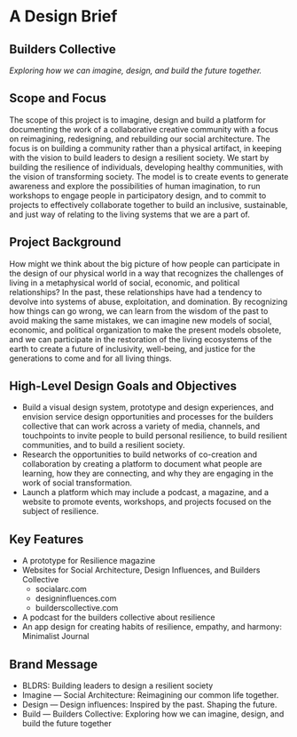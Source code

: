 # A Design Brief

## Builders Collective

*Exploring how we can imagine, design, and build the future together.*

## Scope and Focus

The scope of this project is to imagine, design and build a platform for documenting the work of a collaborative creative community with a focus on reimagining, redesigning, and rebuilding our social architecture. The focus is on building a community rather than a physical artifact, in keeping with the vision to build leaders to design a resilient society. We start by building the resilience of individuals, developing healthy communities, with the vision of transforming society. The model is to create events to generate awareness and explore the possibilities of human imagination, to run workshops to engage people in participatory design, and to commit to projects to effectively collaborate together to build an inclusive, sustainable, and just way of relating to the living systems that we are a part of.

## Project Background

How might we think about the big picture of how people can participate in the design of our physical world in a way that recognizes the challenges of living in a metaphysical world of social, economic, and political relationships? In the past, these relationships have had a tendency to devolve into systems of abuse, exploitation, and domination. By recognizing how things can go wrong, we can learn from the wisdom of the past to avoid making the same mistakes, we can imagine new models of social, economic, and political organization to make the present models obsolete, and we can participate in the restoration of the living ecosystems of the earth to create a future of inclusivity, well-being, and justice for the generations to come and for all living things.

## High-Level Design Goals and Objectives

- Build a visual design system, prototype and design experiences, and envision service design opportunities and processes for the builders collective that can work across a variety of media, channels, and touchpoints to invite people to build personal resilience, to build resilient communities, and to build a resilient society.
- Research the opportunities to build networks of co-creation and collaboration by creating a platform to document what people are learning, how they are connecting, and why they are engaging in the work of social transformation.
- Launch a platform which may include  a podcast, a magazine, and a website to promote events, workshops, and projects focused on the subject of resilience.

## Key Features

- A prototype for Resilience magazine
- Websites for Social Architecture, Design Influences, and Builders Collective
	- socialarc.com
	- designinfluences.com
	- builderscollective.com
- A podcast for the builders collective about resilience
- An app design for creating habits of resilience, empathy, and harmony: Minimalist Journal

## Brand Message

- BLDRS: Building leaders to design a resilient society
- Imagine — Social Architecture: Reimagining our common life together.
- Design — Design influences: Inspired by the past. Shaping the future.
- Build — Builders Collective: Exploring how we can imagine, design, and build the future together
